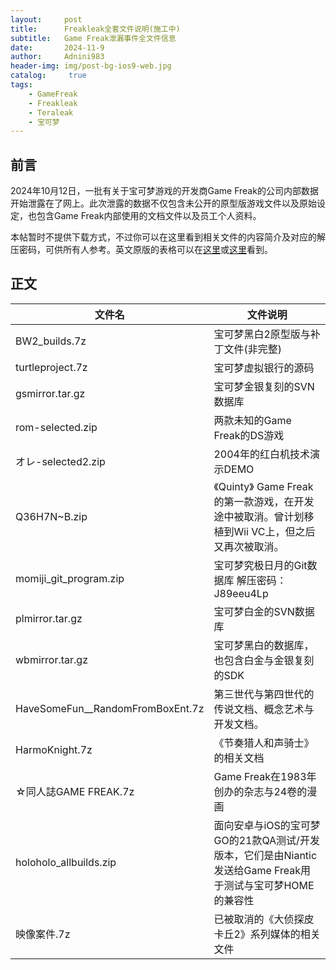 ```yaml
---
layout:     post
title:      Freakleak全套文件说明(施工中)
subtitle:   Game Freak泄漏事件全文件信息
date:       2024-11-9
author:     Adnini983
header-img: img/post-bg-ios9-web.jpg
catalog: 	 true
tags:
    - GameFreak
    - Freakleak
    - Teraleak
    - 宝可梦
---
```

## 前言
2024年10月12日，一批有关于宝可梦游戏的开发商Game Freak的公司内部数据开始泄露在了网上。此次泄露的数据不仅包含未公开的原型版游戏文件以及原始设定，也包含Game Freak内部使用的文档文件以及员工个人资料。

本帖暂时不提供下载方式，不过你可以在这里看到相关文件的内容简介及对应的解压密码，可供所有人参考。英文原版的表格可以在[这里](https://rentry.org/freakleak)或[这里](https://github.com/Adnini983/adnini983.github.io/raw/refs/heads/main/Files/Documents/Excel/Freakleak%20File%20List.xlsx)看到。
## 正文
| 文件名 | 文件说明 |
| --- | --- |
| BW2_builds.7z | 宝可梦黑白2原型版与补丁文件(非完整) |
| turtleproject.7z | 宝可梦虚拟银行的源码 |
| gsmirror.tar.gz | 宝可梦金银复刻的SVN数据库 |
| rom-selected.zip | 两款未知的Game Freak的DS游戏 |
| オレ-selected2.zip | 2004年的红白机技术演示DEMO |
| Q36H7N~B.zip | 《Quinty》 Game Freak的第一款游戏，在开发途中被取消。曾计划移植到Wii VC上，但之后又再次被取消。 |
| momiji_git_program.zip | 宝可梦究极日月的Git数据库 解压密码：J89eeu4Lp |
| plmirror.tar.gz | 宝可梦白金的SVN数据库 |
| wbmirror.tar.gz | 宝可梦黑白的数据库，也包含白金与金银复刻的SDK |
| HaveSomeFun__RandomFromBoxEnt.7z | 第三世代与第四世代的传说文档、概念艺术与开发文档。 |
| HarmoKnight.7z | 《节奏猎人和声骑士》的相关文档 |
| ☆同人誌GAME FREAK.7z | Game Freak在1983年创办的杂志与24卷的漫画 |
| holoholo_allbuilds.zip | 面向安卓与iOS的宝可梦GO的21款QA测试/开发版本，它们是由Niantic发送给Game Freak用于测试与宝可梦HOME的兼容性 |
| 映像案件.7z | 已被取消的《大侦探皮卡丘2》系列媒体的相关文件 |
